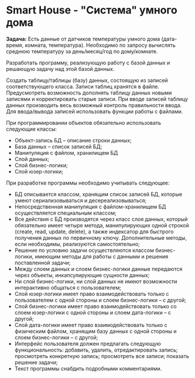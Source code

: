 # Smart House - "Система" умного дома

**Задача:** Есть данные от датчиков температуры умного дома (дата-время, комната, температура). 
Необходимо по запросу вычислять среднюю температуру за день/месяц/год по дому/комнате.

Разработать программу, реализующую работу с базой данных и решающую задачу над этой базой данных.

Создать таблицу/таблицы (базу) данных, состоящую из записей соответствующего класса. 
Записи таблиц хранятся в файле. Предусмотреть возможность дополнять таблицу данных новыми записями и 
корректировать старые записи. 
При вводе записей таблицу данных производить весь возможный контроль правильности ввода. 
Для ввода/вывода записей использовать функции работы с файлами.


При программировании объектов обязательно использовать следующие классы:
  * Объект-запись БД – описание строки данных;
  * База данных – список записей БД;
  * Манипуляция с файлом, хранилищем БД
  * Слой данных;
  * Слой бизнес-логики;
  * Слой юзер-логики;
  
При разработке программы необходимо учитывать следующее:
  * БД описывается классом, хранящим список записей БД, которые умеют сериализовываться и десереализовываться;
  * Непосредственная манипуляция с файлом-хранилищем БД осуществляется специальным классом;
  * Все действия с БД производятся через класс слоя данных, который обязательно имеет четыре метода, манипулирующих одной строкой (create, read, update, delete), а также индексатор для быстрого получения данных по первичному ключу. Дополнительные методы, если необходимы, реализуются самостоятельно;
  * Решение по условию задачи осуществляются классом бизнес-логики, имеющим методы для работы с данными и решения поставленной задачи;
  * Между слоем данных и слоем бизнес-логики данные передаются через объекты, инкапсулирующие сущности данных;
  * Ни слой бизнес-логики, ни слой данных не имеют возможности интерактивно общаться с пользователем;
  * Слой юзер-логики имеет право взаимодействовать только с пользователем с одной стороны и слоем бизнес-логики – с другой;
  * Слой бизнес-логики имеет право взаимодействовать только со слоем юзер-логики с одной стороны и слоем дата-логики – с другой;
  * Слой дата-логики имеет право взаимодействовать только с физическим файлом, хранящим базу данных с одной стороны и слоем бизнес-логики – с другой;
  * Интерфейс пользователя должен предлагать следующую функциональность: добавить, удалить, отредактировать запись; просмотреть конкретную запись; просмотреть все записи; показать решение задачи;
  * Текст программы снабдить подробными комментариями.
